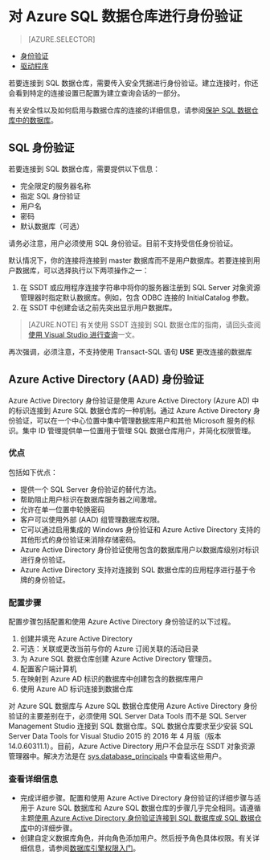 <!-- Temporarily comment out connect overview, visual studio, nex time on -->
<properties
   pageTitle="对 Azure SQL 数据仓库进行身份验证 | Azure"
   description="对 Azure SQL 数据仓库进行的 Azure Active Directory (AAD) 和 SQL Server 身份验证。"
   services="sql-data-warehouse"
   documentationCenter=""
   authors="byham"
   manager="barbkess"
   editor=""
   tags=""/>

<tags
   ms.service="sql-data-warehouse"
   ms.date="06/17/2016"
   wacn.date="07/04/2016" />

# 对 Azure SQL 数据仓库进行身份验证

> [AZURE.SELECTOR]
- [身份验证](/documentation/articles/sql-data-warehouse-authentication/)
- [驱动程序](/documentation/articles/sql-data-warehouse-connection-strings/)

<!-- - [概述](/documentation/articles/sql-data-warehouse-connect-overview/) -->

若要连接到 SQL 数据仓库，需要传入安全凭据进行身份验证。建立连接时，你还会看到特定的连接设置已配置为建立查询会话的一部分。

有关安全性以及如何启用与数据仓库的连接的详细信息，请参阅[保护 SQL 数据仓库中的数据库][]。

## SQL 身份验证
若要连接到 SQL 数据仓库，需要提供以下信息：

- 完全限定的服务器名称
- 指定 SQL 身份验证
- 用户名
- 密码
- 默认数据库（可选）

请务必注意，用户必须使用 SQL 身份验证。目前不支持受信任身份验证。

默认情况下，你的连接将连接到 master 数据库而不是用户数据库。若要连接到用户数据库，可以选择执行以下两项操作之一：

1. 在 SSDT 或应用程序连接字符串中将你的服务器注册到 SQL Server 对象资源管理器时指定默认数据库。例如，包含 ODBC 连接的 InitialCatalog 参数。
2. 在 SSDT 中创建会话之前先突出显示用户数据库。

> [AZURE.NOTE] 有关使用 SSDT 连接到 SQL 数据仓库的指南，请回头查阅[使用 Visual Studio 进行查询][]一文。

再次强调，必须注意，不支持使用 Transact-SQL 语句 **USE<your DB>** 更改连接的数据库


## Azure Active Directory (AAD) 身份验证

Azure Active Directory 身份验证是使用 Azure Active Directory (Azure AD) 中的标识连接到 Azure SQL 数据仓库的一种机制。通过 Azure Active Directory 身份验证，可以在一个中心位置中集中管理数据库用户和其他 Microsoft 服务的标识。集中 ID 管理提供单一位置用于管理 SQL 数据仓库用户，并简化权限管理。

### 优点

包括如下优点：

- 提供一个 SQL Server 身份验证的替代方法。
- 帮助阻止用户标识在数据库服务器之间激增。
- 允许在单一位置中轮换密码
- 客户可以使用外部 (AAD) 组管理数据库权限。
- 它可以通过启用集成的 Windows 身份验证和 Azure Active Directory 支持的其他形式的身份验证来消除存储密码。
- Azure Active Directory 身份验证使用包含的数据库用户以数据库级别对标识进行身份验证。
- Azure Active Directory 支持对连接到 SQL 数据仓库的应用程序进行基于令牌的身份验证。

<!-- 
> [AZURE.IMPORTANT] Azure Active Directory 身份验证是一个预览功能，并遵守许可协议（例如，企业协议、Azure 协议或 Microsoft 在线订阅协议）中的预览条款以及任何适用的[Azure 预览版补充使用条款](/support/legal/preview-supplemental-terms/)。-->

### 配置步骤

配置步骤包括配置和使用 Azure Active Directory 身份验证的以下过程。

1. 创建并填充 Azure Active Directory
2. 可选：关联或更改当前与你的 Azure 订阅关联的活动目录
3. 为 Azure SQL 数据仓库创建 Azure Active Directory 管理员。
4. 配置客户端计算机
5. 在映射到 Azure AD 标识的数据库中创建包含的数据库用户
6. 使用 Azure AD 标识连接到数据仓库

对 Azure SQL 数据库与 Azure SQL 数据仓库使用 Azure Active Directory 身份验证的主要差别在于，必须使用 SQL Server Data Tools 而不是 SQL Server Management Studio 连接到 SQL 数据仓库。SQL 数据仓库要求至少安装 SQL Server Data Tools for Visual Studio 2015 的 2016 年 4 月版（版本 14.0.60311.1）。目前，Azure Active Directory 用户不会显示在 SSDT 对象资源管理器中。解决方法是在 [sys.database\_principals](https://msdn.microsoft.com/zh-cn/library/ms187328.aspx) 中查看这些用户。
  
### 查看详细信息
- 完成详细步骤。配置和使用 Azure Active Directory 身份验证的详细步骤与适用于 Azure SQL 数据库和 Azure SQL 数据仓库的步骤几乎完全相同。请遵循主题[使用 Azure Active Directory 身份验证连接到 SQL 数据库或 SQL 数据仓库](/documentation/articles/sql-database-aad-authentication/)中的详细步骤。
- 创建自定义数据库角色，并向角色添加用户。然后授予角色具体权限。有关详细信息，请参阅[数据库引擎权限入门](https://msdn.microsoft.com/zh-cn/library/mt667986.aspx)。

<!-- 
## 后续步骤

若要开始使用 Visual Studio 和其他应用程序查询数据仓库，请参阅[使用 Visual Studio 进行查询][]。 -->

<!-- Article references -->
[保护 SQL 数据仓库中的数据库]: /documentation/articles/sql-data-warehouse-overview-manage-security/
[使用 Visual Studio 进行查询]: /documentation/articles/sql-data-warehouse-query-visual-studio/

<!---HONumber=Mooncake_0627_2016-->
